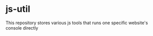 # js-util


This repository stores various js tools that runs one specific website's console directly
